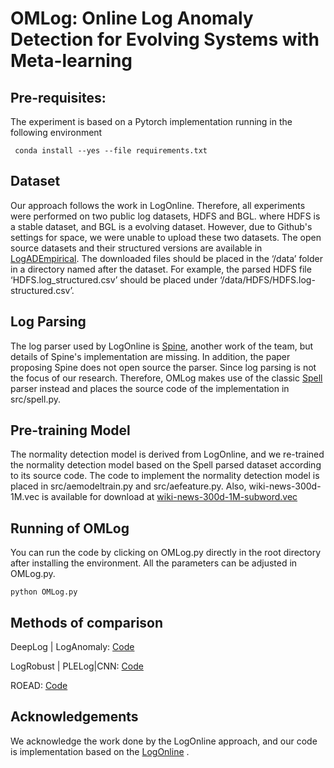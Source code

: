 # OMLog: Online Log Anomaly Detection for Evolving Systems with Meta-learning

## Pre-requisites:

The experiment is based on a Pytorch implementation running in the following environment

```
 conda install --yes --file requirements.txt
```
## Dataset
Our approach follows the work in LogOnline. Therefore, all experiments were performed on two public log datasets, HDFS and BGL. 
where HDFS is a stable dataset, and BGL is a evolving dataset. However, due to Github's settings for space, we were unable to upload these two datasets. 
The open source datasets and their structured versions are available in [LogADEmpirical](https://github.com/LogIntelligence/LogADEmpirical/tree/icse2022). The downloaded files should be placed in the ‘/data’ folder in a directory named after the dataset.
For example, the parsed HDFS file ‘HDFS.log_structured.csv’ should be placed under ‘/data/HDFS/HDFS.log-structured.csv’.

## Log Parsing

The log parser used by LogOnline is [Spine](https://github.com/pfeak/spell), another work of the team, 
but details of Spine's implementation are missing. 
In addition, the paper proposing Spine does not open source the parser. 
Since log parsing is not the focus of our research. 
Therefore, OMLog makes use of the classic [Spell]() parser instead and places the source code of the implementation in src/spell.py.

## Pre-training Model
The normality detection model is derived from LogOnline, and we re-trained the normality detection model based on the Spell parsed dataset according to its source code. 
The code to implement the normality detection model is placed in src/aemodeltrain.py and src/aefeature.py.
Also, wiki-news-300d-1M.vec is available for download at [wiki-news-300d-1M-subword.vec](https://fasttext.cc/docs/en/english-vectors.html)

## Running of OMLog
You can run the code by clicking on OMLog.py directly in the root directory after installing the environment. 
All the parameters can be adjusted in OMLog.py.

```
python OMLog.py
```

## Methods of comparison

DeepLog | LogAnomaly:  [Code](https://github.com/xUhEngwAng/LogOnline)

LogRobust | PLELog|CNN: [Code](https://github.com/LogIntelligence/LogADEmpirical/tree/icse2022)

ROEAD: [Code](https://github.com/JasonHans/ROEAD-core-code)


## Acknowledgements
We acknowledge the work done by the LogOnline approach, and our code is implementation based on the [LogOnline](https://github.com/xUhEngwAng/LogOnline) .

